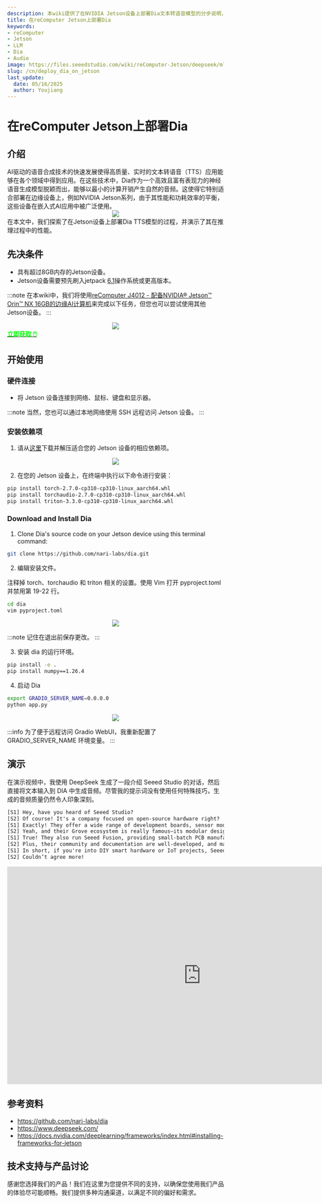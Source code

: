 ```yaml
---
description: 本wiki提供了在NVIDIA Jetson设备上部署Dia文本转语音模型的分步说明，展示了其令人印象深刻的实时语音合成能力。它涵盖了依赖项安装、配置调整，并包含了使用配备Jetson Orin NX的reComputer J4012展示高质量音频生成的实际演示。
title: 在reComputer Jetson上部署Dia
keywords:
- reComputer
- Jetson
- LLM
- Dia
- Audio
image: https://files.seeedstudio.com/wiki/reComputer-Jetson/deepseek/mlc/deploy_deepseek.webp
slug: /cn/deploy_dia_on_jetson
last_update:
  date: 05/16/2025
  author: Youjiang
---
```


# 在reComputer Jetson上部署Dia

## 介绍

<div style={{textAlign: 'justify', textJustify: 'inter-word'}}>
    AI驱动的语音合成技术的快速发展使得高质量、实时的文本转语音（TTS）应用能够在各个领域中得到应用。在这些技术中，Dia作为一个高效且富有表现力的神经语音生成模型脱颖而出，能够以最小的计算开销产生自然的音频。这使得它特别适合部署在边缘设备上，例如NVIDIA Jetson系列，由于其性能和功耗效率的平衡，这些设备在嵌入式AI应用中被广泛使用。
</div>

<div align="center">
    <img width={900} 
     src="https://files.seeedstudio.com/wiki/reComputer-Jetson/dia/dia.png" />
</div>

<div style={{textAlign: 'justify', textJustify: 'inter-word'}}>
    在本文中，我们探索了在Jetson设备上部署Dia TTS模型的过程，并演示了其在推理过程中的性能。
</div>


## 先决条件

- 具有超过8GB内存的Jetson设备。
- Jetson设备需要预先刷入jetpack [6.1](https://wiki.seeedstudio.com/cn/reComputer_Intro/)操作系统或更高版本。

:::note
在本wiki中，我们将使用[reComputer J4012 - 配备NVIDIA® Jetson™ Orin™ NX 16GB的边缘AI计算机](https://www.seeedstudio.com/reComputer-J4012-p-5586.html?qid=eyJjX3NlYXJjaF9xdWVyeSI6InJlQ29tcHV0ZXIgSjQwMTIiLCJjX3NlYXJjaF9yZXN1bHRfcG9zIjo0LCJjX3RvdGFsX3Jlc3VsdHMiOjUyLCJjX3NlYXJjaF9yZXN1bHRfdHlwZSI6IlByb2R1Y3QiLCJjX3NlYXJjaF9maWx0ZXJzIjoic3RvcmVDb2RlOltyZXRhaWxlcl0gJiYgcXVhbnRpdHlfYW5kX3N0b2NrX3N0YXR1czpbMV0ifQ%3D%3D)来完成以下任务，但您也可以尝试使用其他Jetson设备。
:::

<div align="center">
    <img width={800} 
     src="https://files.seeedstudio.com/wiki/reComputer-Jetson/deepseek/j4012.png" />
</div>

<div class="get_one_now_container" style={{textAlign: 'center'}}>
    <a class="get_one_now_item" href="https://www.seeedstudio.com/reComputer-J4012-p-5586.html?qid=eyJjX3NlYXJjaF9xdWVyeSI6InJlQ29tcHV0ZXIgSjQwMTIiLCJjX3NlYXJjaF9yZXN1bHRfcG9zIjo0LCJjX3RvdGFsX3Jlc3VsdHMiOjUyLCJjX3NlYXJjaF9yZXN1bHRfdHlwZSI6IlByb2R1Y3QiLCJjX3NlYXJjaF9maWx0ZXJzIjoic3RvcmVDb2RlOltyZXRhaWxlcl0gJiYgcXVhbnRpdHlfYW5kX3N0b2NrX3N0YXR1czpbMV0ifQ%3D%3D" target="_blank">
        <strong><span><font color={'FFFFFF'} size={"4"}> 立即获取 🖱️</font></span></strong>
    </a>
</div>

## 开始使用

### 硬件连接
- 将 Jetson 设备连接到网络、鼠标、键盘和显示器。

:::note
当然，您也可以通过本地网络使用 SSH 远程访问 Jetson 设备。
:::

### 安装依赖项

1. 请从[这里](https://seeedstudio88-my.sharepoint.com/:u:/g/personal/youjiang_yu_seeedstudio88_onmicrosoft_com/ER_DifB_INZLnzTPyz6rqP8BESl1LiGtttOSojNM4G3jHA?e=AmDZv0)下载并解压适合您的 Jetson 设备的相应依赖项。

<div align="center">
    <img width={900} 
     src="https://files.seeedstudio.com/wiki/reComputer-Jetson/dia/dependencies.png" />
</div>

2. 在您的 Jetson 设备上，在终端中执行以下命令进行安装：

```bash
pip install torch-2.7.0-cp310-cp310-linux_aarch64.whl
pip install torchaudio-2.7.0-cp310-cp310-linux_aarch64.whl
pip install triton-3.3.0-cp310-cp310-linux_aarch64.whl
```

### Download and Install Dia

1. Clone Dia's source code on your Jetson device using this terminal command:

```bash
git clone https://github.com/nari-labs/dia.git
```

2. 编辑安装文件。

<div style={{textAlign: 'justify', textJustify: 'inter-word'}}>
    注释掉 torch、torchaudio 和 triton 相关的设置。使用 Vim 打开 pyproject.toml 并禁用第 19-22 行。
</div>

```bash
cd dia
vim pyproject.toml
```

<div align="center">
    <img width={900} 
     src="https://files.seeedstudio.com/wiki/reComputer-Jetson/dia/comment_out.png" />
</div>

:::note
记住在退出前保存更改。
:::

3. 安装 dia 的运行环境。

```bash
pip install -e .
pip install numpy==1.26.4
```

4. 启动 Dia

```bash
export GRADIO_SERVER_NAME=0.0.0.0
python app.py
```

<div align="center">
    <img width={900} 
     src="https://files.seeedstudio.com/wiki/reComputer-Jetson/dia/launch.png" />
</div>

:::info
为了便于远程访问 Gradio WebUI，我重新配置了 GRADIO_SERVER_NAME 环境变量。
:::


## 演示

在演示视频中，我使用 DeepSeek 生成了一段介绍 Seeed Studio 的对话，然后直接将文本输入到 DIA 中生成音频。尽管我的提示词没有使用任何特殊技巧，生成的音频质量仍然令人印象深刻。

```txt
[S1] Hey, have you heard of Seeed Studio?
[S2] Of course! It's a company focused on open-source hardware right?
[S1] Exactly! They offer a wide range of development boards, sensor modules, and edge computing devices, perfect for makers, engineers, and developers to quickly bring their ideas to life.
[S2] Yeah, and their Grove ecosystem is really famous—its modular design makes hardware connections super easy, no messy soldering or wiring needed.
[S1] True! They also run Seeed Fusion, providing small-batch PCB manufacturing and assembly services, which is great for startups and hardware entrepreneurs.
[S2] Plus, their community and documentation are well-developed, and many of their projects are open-source, making them beginner-friendly!
[S1] In short, if you're into DIY smart hardware or IoT projects, Seeed Studio is an awesome choice!
[S2] Couldn’t agree more!
```

<div align="center">
    <iframe width="900" height="506" src="https://www.youtube.com/embed/g9jQzwnsHr0" title="Deploy Dia on reComputer Jetson" frameborder="0" allow="accelerometer; autoplay; clipboard-write; encrypted-media; gyroscope; picture-in-picture; web-share" referrerpolicy="strict-origin-when-cross-origin" allowfullscreen></iframe>
</div>

## 参考资料
- https://github.com/nari-labs/dia
- https://www.deepseek.com/
- https://docs.nvidia.com/deeplearning/frameworks/index.html#installing-frameworks-for-jetson


## 技术支持与产品讨论

感谢您选择我们的产品！我们在这里为您提供不同的支持，以确保您使用我们产品的体验尽可能顺畅。我们提供多种沟通渠道，以满足不同的偏好和需求。

<div class="button_tech_support_container">
<a href="https://forum.seeedstudio.com/" class="button_forum"></a> 
<a href="https://www.seeedstudio.com/contacts" class="button_email"></a>
</div>

<div class="button_tech_support_container">
<a href="https://discord.gg/eWkprNDMU7" class="button_discord"></a> 
<a href="https://github.com/Seeed-Studio/wiki-documents/discussions/69" class="button_discussion"></a>
</div>